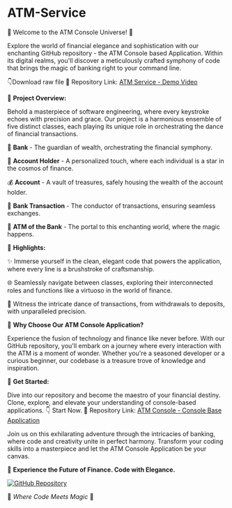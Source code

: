 # ATM-Service
🌟 Welcome to the ATM Console Universe! 🏦

Explore the world of financial elegance and sophistication with our enchanting GitHub repository - the ATM Console based Application. Within its digital realms, you'll discover a meticulously crafted symphony of code that brings the magic of banking right to your command line.

👇Download raw file 
🔗 Repository Link: [ATM Service - Demo Video](https://github.com/sonwane1993/ATM-Service/blob/master/Demovid.mp4)

📜 **Project Overview:**

Behold a masterpiece of software engineering, where every keystroke echoes with precision and grace. Our project is a harmonious ensemble of five distinct classes, each playing its unique role in orchestrating the dance of financial transactions. 

🏦 **Bank** - The guardian of wealth, orchestrating the financial symphony.

🌟 **Account Holder** - A personalized touch, where each individual is a star in the cosmos of finance.

💰 **Account** - A vault of treasures, safely housing the wealth of the account holder.

💼 **Bank Transaction** - The conductor of transactions, ensuring seamless exchanges.

🏧 **ATM of the Bank** - The portal to this enchanting world, where the magic happens.

🎨 **Highlights:**

✨ Immerse yourself in the clean, elegant code that powers the application, where every line is a brushstroke of craftsmanship.

🌐 Seamlessly navigate between classes, exploring their interconnected roles and functions like a virtuoso in the world of finance.

💼 Witness the intricate dance of transactions, from withdrawals to deposits, with unparalleled precision.

💬 **Why Choose Our ATM Console Application?**

Experience the fusion of technology and finance like never before. With our GitHub repository, you'll embark on a journey where every interaction with the ATM is a moment of wonder. Whether you're a seasoned developer or a curious beginner, our codebase is a treasure trove of knowledge and inspiration.

🚀 **Get Started:**

Dive into our repository and become the maestro of your financial destiny. Clone, explore, and elevate your understanding of console-based applications.
👇 Start Now.
🔗 Repository Link: [ATM Console - Console Base Application](https://github.com/sonwane1993/ATM-Service/blob/master/src/in/atm/system/ATM.java)

Join us on this exhilarating adventure through the intricacies of banking, where code and creativity unite in perfect harmony. Transform your coding skills into a masterpiece and let the ATM Console Application be your canvas.

🌌 **Experience the Future of Finance. Code with Elegance.**

[![GitHub Repository](https://github-link-button.s3.ap-southeast-2.amazonaws.com/YourUsername/ATM-Console-App)](https://github.com/YourUsername/ATM-Console-App)

🔮 *Where Code Meets Magic* 🌟
